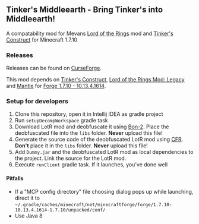 ## Tinker's Middleearth - Bring Tinker's into Middleearth!
A compatability mod for Mevans [Lord of the Rings](http://lotrminecraftmod.wikia.com/wiki/The_Lord_of_the_Rings_Minecraft_Mod_Wiki) mod and [Tinker's Construct](https://github.com/SlimeKnights/TinkersConstruct) for Minecraft 1.7.10


### Releases
Releases can be found on [CurseForge](https://minecraft.curseforge.com/projects/tinkersmiddleearth).

This mod depends on [Tinker's Construct](https://www.curseforge.com/minecraft/mc-mods/tinkers-construct/files/2277012), [Lord of the Rings Mod: Legacy](https://www.curseforge.com/minecraft/mc-mods/the-lord-of-the-rings-mod-legacy/files) and [Mantle](https://www.curseforge.com/minecraft/mc-mods/mantle/files/2264244) for [Forge 1.7.10 - 10.13.4.1614](https://files.minecraftforge.net/net/minecraftforge/forge/index_1.7.10.html).


### Setup for developers
1. Clone this repository, open it in Intellij IDEA as gradle project
2. Run `setupDecompWorkspace` gradle task
3. Download LotR mod and deobfuscate it using [Bon-2](https://ci.tterrag.com/job/BON2/15/). Place the deobfuscated file into the `libs` folder. **Never** upload this file!
4. Generate the source code of the deobfuscated LotR mod using [CFR](https://github.com/leibnitz27/cfr/releases/tag/0.152). **Don't** place it in the `libs` folder. **Never** upload this file!
5. Add `Dummy.jar` and the deobfuscated LotR mod as local dependencies to the project. Link the source for the LotR mod.
6. Execute `runClient` gradle task. If it launches, you've done well

#### Pitfalls
- If a "MCP config directory" file choosing dialog pops up while launching, direct it to `~/.gradle/caches/minecraft/net/minecraftforge/forge/1.7.10-10.13.4.1614-1.7.10/unpacked/conf/`
- Use Java 8